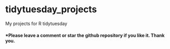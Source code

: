 # tidytuesday_projects
My projects for R tidytuesday


#### *Please leave a comment or star the github repository if you like it. Thank you.
